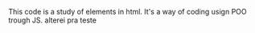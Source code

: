 This code is a study of elements in html. It's a way of coding usign POO trough JS.
alterei pra teste